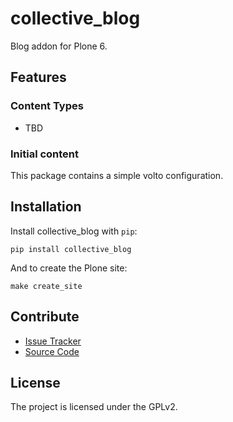 # collective_blog

Blog addon for Plone 6.

## Features

### Content Types

- TBD

### Initial content

This package contains a simple volto configuration.

Installation
------------

Install collective_blog with `pip`:

```shell
pip install collective_blog
```
And to create the Plone site:

```shell
make create_site
```

## Contribute

- [Issue Tracker](https://github.com/collective/collective.blog/issues)
- [Source Code](https://github.com/collective/collective.blog/)

## License

The project is licensed under the GPLv2.
